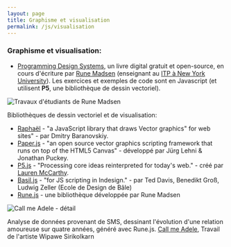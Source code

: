 ```yaml
---
layout: page
title: Graphisme et visualisation
permalink: /js/visualisation
---
```


<h3>Graphisme et visualisation:</h3>

- [Programming Design Systems](https://programmingdesignsystems.com/), un livre digital gratuit et open-source, en cours d'écriture par [Rune Madsen](https://runemadsen.com/) (enseignant au [ITP à New York University](https://tisch.nyu.edu/about/directory/itp/1490791702)). Les exercices et exemples de code sont en Javascript (et utilisent **P5**, une bibliothèque de dessin vectoriel).

![Travaux d'étudiants de Rune Madsen](/cours-javascript/img/rune-students.jpg)

Bibliothèques de dessin vectoriel et de visualisation:

- [Raphaël](http://dmitrybaranovskiy.github.io/raphael/) - "a JavaScript library that draws Vector graphics" for web sites" - par 	Dmitry Baranovskiy.
- [Paper.js](http://paperjs.org/) - "an open source vector graphics scripting framework that runs on top of the HTML5 Canvas" - développé par Jürg Lehni & Jonathan Puckey.
- [P5.js](http://p5js.org/) - "Processing core ideas reinterpreted for today's web." - créé par [Lauren McCarthy](http://lauren-mccarthy.com/).
- [Basil.js](http://basiljs.ch/) - "for JS scripting in Indesign." - par Ted Davis, Benedikt Groß, Ludwig Zeller (Ecole de Design de Bâle)
- [Rune.js](http://runemadsen.github.io/rune.js/) - une bibliothèque développée par Rune Madsen

![Call me Adele - détail](/cours-javascript/img/call-me-adele-alt.jpg)

Analyse de données provenant de SMS, dessinant l'évolution d'une relation amoureuse sur quatre années, généré avec Rune.js. [Call me Adele](https://medium.com/@wipaweeeeee/call-me-adele-f37162b6ffe5#.padbmd6fd), Travail de l'artiste Wipawe Sirikolkarn


